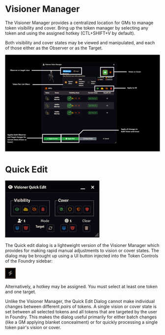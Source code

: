 # Visioner Manager

The Visioner Manager provides a centralized location for GMs to manage token visibility and cover. Bring up the token manager by selecting any token and using the assigned hotkey (CTL+SHIFT+V by default).

Both visibility and cover states may be viewed and manipulated, and each of those either as the Observer or as the Target.

![Vision Token Manager](images/token-manager/token_manager.png)

# Quick Edit

![Quick Edit Dialog](images/token-manager/quick_edit.png)

The Quick edit dialog is a lightweight version of the Visioner Manager which provides for making rapid manual adjustments to vision or cover states. The dialog may be brought up using a UI button injected into the Token Controls of the Foundry sidebar: 

![UI Button](images/token-manager/quick_edit_ui_button.png)

Alternatively, a hotkey may be assigned. You must select at least one token and one target.

Unlike the Visioner Manager, the Quick Edit Dialog cannot make individual changes between different *pairs* of tokens. A single vision or cover state is set between all selected tokens and all tokens that are targeted by the user in Foundry. This makes the dialog useful primarily for either batch changes (like a GM applying blanket concealment) or for quickly processing a single token pair's vision or cover.